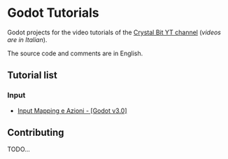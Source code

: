 # Godot Tutorials

Godot projects for the video tutorials of 
the [Crystal Bit YT channel](https://www.youtube.com/channel/UCFVgUrvckqp0i_pbCj3wjfA) (*videos are in Italian*).

The source code and comments are in English.

## Tutorial list

### Input

- [Input Mapping e Azioni - [Godot v3.0]](https://github.com/crystal-bit/godot-tutorials/tree/master/tutorials/input-mapping)
 
## Contributing

TODO...
